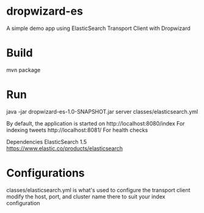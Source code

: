 # dropwizard-es
A simple demo app using ElasticSearch Transport Client with Dropwizard

# Build
mvn package

# Run
java -jar dropwizard-es-1.0-SNAPSHOT.jar server classes/elasticsearch.yml

By default, the application is started on 
http://localhost:8080/index For indexing tweets
http://localhost:8081/ For health checks

Dependencies
ElasticSearch 1.5
https://www.elastic.co/products/elasticsearch


# Configurations
classes/elasticsearch.yml is what's used to configure the transport client
modify the host, port, and cluster name there to suit your index configuration